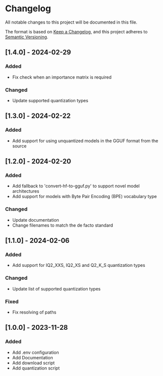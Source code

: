 # Changelog
All notable changes to this project will be documented in this file.

The format is based on [Keep a Changelog](https://keepachangelog.com/en/1.0.0/),
and this project adheres to [Semantic Versioning](https://semver.org/spec/v2.0.0.html).

## [1.4.0] - 2024-02-29

### Added
- Fix check when an importance matrix is required

### Changed
- Update supported quantization types

## [1.3.0] - 2024-02-22

### Added
- Add support for using unquantized models in the GGUF format from the source

## [1.2.0] - 2024-02-20

### Added
- Add fallback to 'convert-hf-to-gguf.py' to support novel model architectures
- Add support for models with Byte Pair Encoding (BPE) vocabulary type

### Changed
- Update documentation
- Change filenames to match the de facto standard

## [1.1.0] - 2024-02-06

### Added
- Add support for IQ2_XXS, IQ2_XS and Q2_K_S quantization types

### Changed
- Update list of supported quantization types

### Fixed
- Fix resolving of paths

## [1.0.0] - 2023-11-28

### Added
- Add .env configuration
- Add Documentation
- Add download script
- Add quantization script
